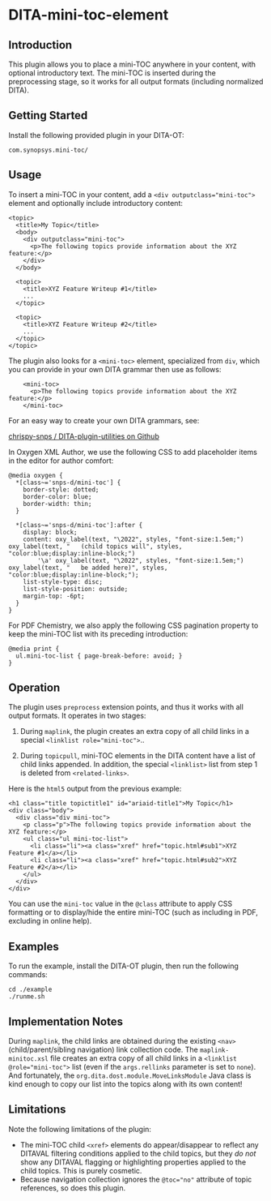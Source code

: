 # DITA-mini-toc-element

## Introduction

This plugin allows you to place a mini-TOC anywhere in your content, with optional introductory text. The mini-TOC is inserted during the preprocessing stage, so it works for all output formats (including normalized DITA).

## Getting Started

Install the following provided plugin in your DITA-OT:

```
com.synopsys.mini-toc/
```

## Usage

To insert a mini-TOC in your content, add a `<div outputclass="mini-toc">` element and optionally include introductory content:

```
<topic>
  <title>My Topic</title>
  <body>
    <div outputclass="mini-toc">
      <p>The following topics provide information about the XYZ feature:</p>
    </div>
  </body>

  <topic>
    <title>XYZ Feature Writeup #1</title>
    ...
  </topic>

  <topic>
    <title>XYZ Feature Writeup #2</title>
    ...
  </topic>
</topic>
```

The plugin also looks for a `<mini-toc>` element, specialized from `div`, which you can provide in your own DITA grammar then use as follows:

```
    <mini-toc>
      <p>The following topics provide information about the XYZ feature:</p>
    </mini-toc>
```

For an easy way to create your own DITA grammars, see:

[chrispy-snps / DITA-plugin-utilities on Github](https://github.com/chrispy-snps/DITA-plugin-utilities)

In Oxygen XML Author, we use the following CSS to add placeholder items in the editor for author comfort:

```
@media oxygen {
  *[class~='snps-d/mini-toc'] {
    border-style: dotted;
    border-color: blue;
    border-width: thin;
  }

  *[class~='snps-d/mini-toc']:after {
    display: block;
    content: oxy_label(text, "\2022", styles, "font-size:1.5em;") oxy_label(text, "   (child topics will", styles, "color:blue;display:inline-block;")
        '\a' oxy_label(text, "\2022", styles, "font-size:1.5em;") oxy_label(text, "   be added here)", styles, "color:blue;display:inline-block;");
    list-style-type: disc;
    list-style-position: outside;
    margin-top: -6pt;
  }
}
```

For PDF Chemistry, we also apply the following CSS pagination property to keep the mini-TOC list with its preceding introduction:

```
@media print {
  ul.mini-toc-list { page-break-before: avoid; }
}
```

## Operation

The plugin uses `preprocess` extension points, and thus it works with all output formats. It operates in two stages:

1. During `maplink`, the plugin creates an extra copy of all child links in a special `<linklist role="mini-toc">`..

2. During `topicpull`, mini-TOC elements in the DITA content have a list of child links appended. In addition, the special `<linklist>` list from step 1 is deleted from `<related-links>`.

Here is the `html5` output from the previous example:

```
<h1 class="title topictitle1" id="ariaid-title1">My Topic</h1>
<div class="body">
  <div class="div mini-toc">
    <p class="p">The following topics provide information about the XYZ feature:</p>
    <ul class="ul mini-toc-list">
      <li class="li"><a class="xref" href="topic.html#sub1">XYZ Feature #1</a></li>
      <li class="li"><a class="xref" href="topic.html#sub2">XYZ Feature #2</a></li>
    </ul>
  </div>
</div>
```

You can use the `mini-toc` value in the `@class` attribute to apply CSS formatting or to display/hide the entire mini-TOC (such as including in PDF, excluding in online help).

## Examples

To run the example, install the DITA-OT plugin, then run the following commands:

    cd ./example
    ./runme.sh

## Implementation Notes

During `maplink`, the child links are obtained during the existing `<nav>` (child/parent/sibling navigation) link collection code. The `maplink-minitoc.xsl` file creates an extra copy of all child links in a `<linklist @role="mini-toc">` list (even if the `args.rellinks` parameter is set to `none`). And fortunately, the `org.dita.dost.module.MoveLinksModule` Java class is kind enough to copy our list into the topics along with its own content!

## Limitations

Note the following limitations of the plugin:

* The mini-TOC child `<xref>` elements do appear/disappear to reflect any DITAVAL filtering conditions applied to the child topics, but they *do not* show any DITAVAL flagging or highlighting properties applied to the child topics. This is purely cosmetic.
* Because navigation collection ignores the `@toc="no"` attribute of topic references, so does this plugin.

